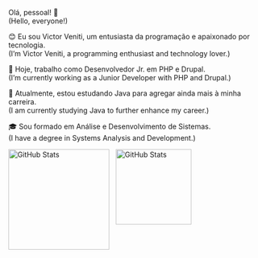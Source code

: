 Olá, pessoal! 👋 <br>
(Hello, everyone!)

😊 Eu sou Victor Veniti, um entusiasta da programação e apaixonado por tecnologia. <br>
(I’m Victor Veniti, a programming enthusiast and technology lover.)

🔭 Hoje, trabalho como Desenvolvedor Jr. em PHP e Drupal. <br>
(I’m currently working as a Junior Developer with PHP and Drupal.)

🌱 Atualmente, estou estudando Java para agregar ainda mais à minha carreira. <br>
(I am currently studying Java to further enhance my career.)

🎓 Sou formado em Análise e Desenvolvimento de Sistemas. <br>
(I have a degree in Systems Analysis and Development.)


<!-- [![Anurag's GitHub stats](https://github-readme-stats-kappa-azure-53.vercel.app/api?username=venitism&show_icons=true&theme=dark&custom_title=Victor%20Veniti%20GitHub%20Stats)](https://github.com/venitism)-->
<!-- <img src="https://github-readme-stats-kappa-azure-53.vercel.app/api/top-langs?username=venitism&locale=en&hide_title=false&layout=compact&card_width=320&langs_count=5&theme=dark&hide_border=false" height="150" alt="languages graph"/> -->






<p>
  <img 
    align="left" 
    alt="GitHub Stats" 
    height="200" 
    style="padding-right: 10px;" 
    src="https://github-readme-stats-kappa-azure-53.vercel.app/api?username=venitism&show_icons=true&theme=dark&custom_title=Victor%20Veniti%20GitHub%20Stats" 
  />
  
<img 
      align="left" 
      alt="GitHub Stats" 
      height="150" 
      src="https://github-readme-stats-kappa-azure-53.vercel.app/api/top-langs?username=venitism&locale=en&hide_title=false&layout=compact&card_width=320&langs_count=5&theme=dark&hide_border=false"
  />
</p>

<!--
<div align="center">
  <img src="https://github-readme-stats.vercel.app/api?username=maurodesouza&hide_title=false&hide_rank=false&show_icons=true&include_all_commits=true&count_private=true&disable_animations=false&theme=dracula&locale=en&hide_border=false" height="150" alt="stats graph"  />
  <img src="https://github-readme-stats.vercel.app/api/top-langs?username=maurodesouza&locale=en&hide_title=false&layout=compact&card_width=320&langs_count=5&theme=dracula&hide_border=false" height="150" alt="languages graph"  />
</div>

###

<img align="right" height="150" src="https://i.imgflip.com/65efzo.gif"  />

###

<div align="left">
  <img src="https://cdn.jsdelivr.net/gh/devicons/devicon/icons/javascript/javascript-original.svg" height="30" alt="javascript logo"  />
  <img width="12" />
  <img src="https://cdn.jsdelivr.net/gh/devicons/devicon/icons/typescript/typescript-original.svg" height="30" alt="typescript logo"  />
  <img width="12" />
  <img src="https://cdn.jsdelivr.net/gh/devicons/devicon/icons/react/react-original.svg" height="30" alt="react logo"  />
  <img width="12" />
  <img src="https://cdn.jsdelivr.net/gh/devicons/devicon/icons/html5/html5-original.svg" height="30" alt="html5 logo"  />
  <img width="12" />
  <img src="https://cdn.jsdelivr.net/gh/devicons/devicon/icons/css3/css3-original.svg" height="30" alt="css3 logo"  />
  <img width="12" />
  <img src="https://cdn.jsdelivr.net/gh/devicons/devicon/icons/python/python-original.svg" height="30" alt="python logo"  />
  <img width="12" />
  <img src="https://cdn.jsdelivr.net/gh/devicons/devicon/icons/csharp/csharp-original.svg" height="30" alt="csharp logo"  />
</div>

###

<div align="left">
  <img src="https://img.shields.io/static/v1?message=Youtube&logo=youtube&label=&color=FF0000&logoColor=white&labelColor=&style=for-the-badge" height="35" alt="youtube logo"  />
  <img src="https://img.shields.io/static/v1?message=Instagram&logo=instagram&label=&color=E4405F&logoColor=white&labelColor=&style=for-the-badge" height="35" alt="instagram logo"  />
  <img src="https://img.shields.io/static/v1?message=Twitch&logo=twitch&label=&color=9146FF&logoColor=white&labelColor=&style=for-the-badge" height="35" alt="twitch logo"  />
  <img src="https://img.shields.io/static/v1?message=Discord&logo=discord&label=&color=7289DA&logoColor=white&labelColor=&style=for-the-badge" height="35" alt="discord logo"  />
  <img src="https://img.shields.io/static/v1?message=Gmail&logo=gmail&label=&color=D14836&logoColor=white&labelColor=&style=for-the-badge" height="35" alt="gmail logo"  />
  <img src="https://img.shields.io/static/v1?message=LinkedIn&logo=linkedin&label=&color=0077B5&logoColor=white&labelColor=&style=for-the-badge" height="35" alt="linkedin logo"  />
</div>

###

<br clear="both">

<img src="https://raw.githubusercontent.com/maurodesouza/maurodesouza/output/snake.svg" alt="Snake animation" />

###
-->
